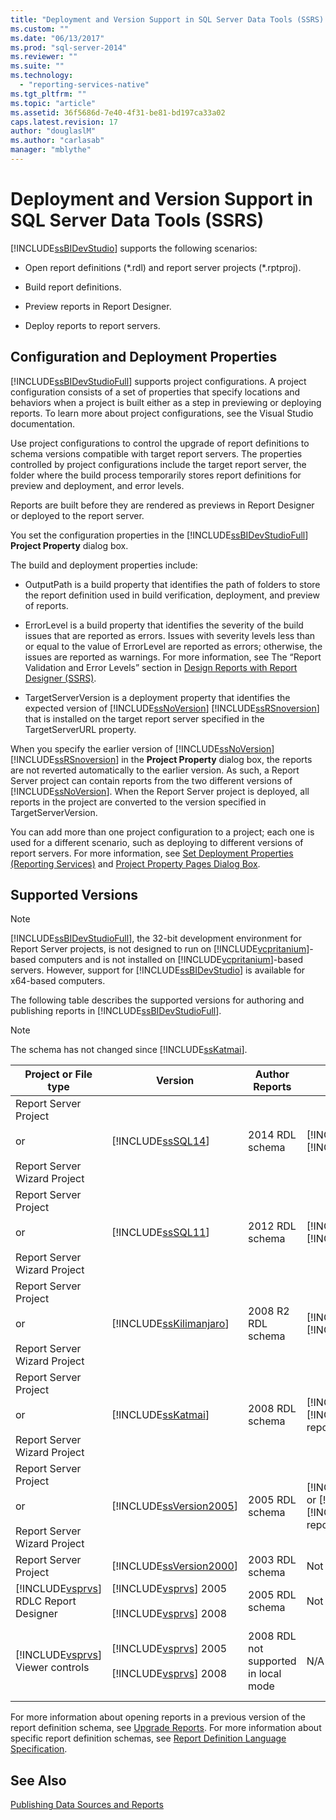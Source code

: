 ```yaml
---
title: "Deployment and Version Support in SQL Server Data Tools (SSRS) | Microsoft Docs"
ms.custom: ""
ms.date: "06/13/2017"
ms.prod: "sql-server-2014"
ms.reviewer: ""
ms.suite: ""
ms.technology: 
  - "reporting-services-native"
ms.tgt_pltfrm: ""
ms.topic: "article"
ms.assetid: 36f5686d-7e40-4f31-be81-bd197ca33a02
caps.latest.revision: 17
author: "douglaslM"
ms.author: "carlasab"
manager: "mblythe"
---
```

# Deployment and Version Support in SQL Server Data Tools (SSRS)
  [!INCLUDE[ssBIDevStudio](../../includes/ssbidevstudio-md.md)] supports the following scenarios:  
  
-   Open report definitions (*.rdl) and report server projects (\*.rptproj).  
  
-   Build report definitions.  
  
-   Preview reports in Report Designer.  
  
-   Deploy reports to report servers.  
  
##  <a name="bkmk_ConfigurationandDeploymentProperties"></a> Configuration and Deployment Properties  
 [!INCLUDE[ssBIDevStudioFull](../../includes/ssbidevstudiofull-md.md)] supports project configurations. A project configuration consists of a set of properties that specify locations and behaviors when a project is built either as a step in previewing or deploying reports. To learn more about project configurations, see the Visual Studio documentation.  
  
 Use project configurations to control the upgrade of report definitions to schema versions compatible with target report servers. The properties controlled by project configurations include the target report server, the folder where the build process temporarily stores report definitions for preview and deployment, and error levels.  
  
 Reports are built before they are rendered as previews in Report Designer or deployed to the report server.  
  
 You set the configuration properties in the [!INCLUDE[ssBIDevStudioFull](../../includes/ssbidevstudiofull-md.md)] **Project Property** dialog box.  
  
 The build and deployment properties include:  
  
-   OutputPath is a build property that identifies the path of folders to store the report definition used in build verification, deployment, and preview of reports.  
  
-   ErrorLevel is a build property that identifies the severity of the build issues that are reported as errors. Issues with severity levels less than or equal to the value of ErrorLevel are reported as errors; otherwise, the issues are reported as warnings. For more information, see The “Report Validation and Error Levels” section in [Design Reports with Report Designer &#40;SSRS&#41;](../../2014/reporting-services/design-reports-with-report-designer-ssrs.md).  
  
-   TargetServerVersion is a deployment property that identifies the expected version of [!INCLUDE[ssNoVersion](../../includes/ssnoversion-md.md)] [!INCLUDE[ssRSnoversion](../../includes/ssrsnoversion-md.md)] that is installed on the target report server specified in the TargetServerURL property.  
  
 When you specify the earlier version of [!INCLUDE[ssNoVersion](../../includes/ssnoversion-md.md)] [!INCLUDE[ssRSnoversion](../../includes/ssrsnoversion-md.md)] in the **Project Property** dialog box, the reports are not reverted automatically to the earlier version. As such, a Report Server project can contain reports from the two different versions of [!INCLUDE[ssNoVersion](../../includes/ssnoversion-md.md)]. When the Report Server project is deployed, all reports in the project are converted to the version specified in TargetServerVersion.  
  
 You can add more than one project configuration to a project; each one is used for a different scenario, such as deploying to different versions of report servers. For more information, see [Set Deployment Properties &#40;Reporting Services&#41;](../../2014/reporting-services/set-deployment-properties-reporting-services.md) and [Project Property Pages Dialog Box](../../2014/reporting-services/project-property-pages-dialog-box.md).  
  
##  <a name="bkmk_SupportedVersions"></a> Supported Versions  
  
> [!NOTE]  
>  [!INCLUDE[ssBIDevStudioFull](../../includes/ssbidevstudiofull-md.md)], the 32-bit development environment for Report Server projects, is not designed to run on [!INCLUDE[vcpritanium](../../includes/vcpritanium-md.md)]-based computers and is not installed on [!INCLUDE[vcpritanium](../../includes/vcpritanium-md.md)]-based servers. However, support for [!INCLUDE[ssBIDevStudio](../../includes/ssbidevstudio-md.md)] is available for x64-based computers.  
  
 The following table describes the supported versions for authoring and publishing reports in [!INCLUDE[ssBIDevStudioFull](../../includes/ssbidevstudiofull-md.md)].  
  
> [!NOTE]  
>  The schema has not changed since [!INCLUDE[ssKatmai](../../includes/sskatmai-md.md)].  
  
|Project or File type|Version|Author Reports|Publish Reports|Notes|  
|--------------------------|-------------|--------------------|---------------------|-----------|  
|Report Server Project<br /><br /> or<br /><br /> Report Server Wizard Project|[!INCLUDE[ssSQL14](../../includes/sssql14-md.md)]|2014 RDL schema|[!INCLUDE[ssSQL14](../../includes/sssql14-md.md)] [!INCLUDE[ssRSnoversion](../../includes/ssrsnoversion-md.md)]||  
|Report Server Project<br /><br /> or<br /><br /> Report Server Wizard Project|[!INCLUDE[ssSQL11](../../includes/sssql11-md.md)]|2012 RDL schema|[!INCLUDE[ssSQL11](../../includes/sssql11-md.md)] [!INCLUDE[ssRSnoversion](../../includes/ssrsnoversion-md.md)]||  
|Report Server Project<br /><br /> or<br /><br /> Report Server Wizard Project|[!INCLUDE[ssKilimanjaro](../../includes/sskilimanjaro-md.md)]|2008 R2 RDL schema|[!INCLUDE[ssKilimanjaro](../../includes/sskilimanjaro-md.md)] [!INCLUDE[ssRSnoversion](../../includes/ssrsnoversion-md.md)]||  
|Report Server Project<br /><br /> or<br /><br /> Report Server Wizard Project|[!INCLUDE[ssKatmai](../../includes/sskatmai-md.md)]|2008 RDL schema|[!INCLUDE[ssKatmai](../../includes/sskatmai-md.md)] [!INCLUDE[ssRSnoversion](../../includes/ssrsnoversion-md.md)] report server only|Upgrades 2003 RDL and 2005 RDL to the 2008 RDL schema locally.|  
|Report Server Project<br /><br /> or<br /><br /> Report Server Wizard Project|[!INCLUDE[ssVersion2005](../../includes/ssversion2005-md.md)]|2005 RDL schema|[!INCLUDE[ssVersion2005](../../includes/ssversion2005-md.md)] or [!INCLUDE[ssKatmai](../../includes/sskatmai-md.md)] [!INCLUDE[ssRSnoversion](../../includes/ssrsnoversion-md.md)] report server||  
|Report Server Project|[!INCLUDE[ssVersion2000](../../includes/ssversion2000-md.md)]|2003 RDL schema|Not supported||  
|[!INCLUDE[vsprvs](../../includes/vsprvs-md.md)] RDLC Report Designer|[!INCLUDE[vsprvs](../../includes/vsprvs-md.md)] 2005<br /><br /> [!INCLUDE[vsprvs](../../includes/vsprvs-md.md)] 2008|2005 RDL schema|Not supported|Does not support 2008 RDL schema.|  
|[!INCLUDE[vsprvs](../../includes/vsprvs-md.md)] Viewer controls|[!INCLUDE[vsprvs](../../includes/vsprvs-md.md)] 2005<br /><br /> [!INCLUDE[vsprvs](../../includes/vsprvs-md.md)] 2008|2008 RDL not supported in local mode|N/A|Can view 2008 RDL reports on [!INCLUDE[ssKatmai](../../includes/sskatmai-md.md)] [!INCLUDE[ssRSnoversion](../../includes/ssrsnoversion-md.md)] report server in server mode.|  
  
 For more information about opening reports in a previous version of the report definition schema, see [Upgrade Reports](../../2014/sql-server/install/upgrade-reports.md). For more information about specific report definition schemas, see [Report Definition Language Specification](http://go.microsoft.com/fwlink/?linkid=116865).  
  
## See Also  
 [Publishing Data Sources and Reports](../../2014/reporting-services/publishing-data-sources-and-reports.md)  
  
  